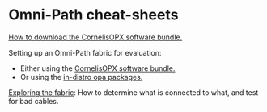 # Omni-Path cheat-sheets

[How to download the CornelisOPX software bundle.](Download.md)

Setting up an Omni-Path fabric for evaluation:
- Either using the [CornelisOPX software bundle.](BriefInstallAndTest.md)
- Or using the [in-distro opa packages.](BriefInstallAndTest_In-Distro.md)

[Exploring the fabric](FabricExplore.md): How to determine what is connected to what, and test for bad cables.
